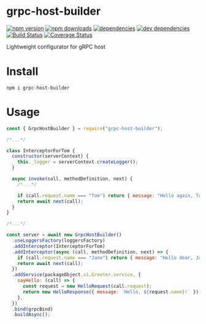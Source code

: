 # grpc-host-builder

[![npm version](https://badge.fury.io/js/grpc-host-builder.svg)](https://www.npmjs.com/package/grpc-host-builder)
[![npm downloads](https://img.shields.io/npm/dt/grpc-host-builder.svg)](https://www.npmjs.com/package/grpc-host-builder)
[![dependencies](https://img.shields.io/david/litichevskiydv/grpc-host-builder.svg)](https://www.npmjs.com/package/grpc-host-builder)
[![dev dependencies](https://img.shields.io/david/dev/litichevskiydv/grpc-host-builder.svg)](https://www.npmjs.com/package/grpc-host-builder)
[![Build Status](https://github.com/litichevskiydv/grpc-host-builder/actions/workflows/ci.yaml/badge.svg?branch=master)](https://github.com/litichevskiydv/grpc-host-builder/actions/workflows/ci.yaml)
[![Coverage Status](https://coveralls.io/repos/github/litichevskiydv/grpc-host-builder/badge.svg?branch=master)](https://coveralls.io/github/litichevskiydv/grpc-host-builder?branch=master)

Lightweight configurator for gRPC host

# Install

`npm i grpc-host-builder`

# Usage

```javascript
const { GrpcHostBuilder } = require("grpc-host-builder");

/*...*/

class InterceptorForTom {
  constructor(serverContext) {
    this._logger = serverContext.createLogger();
  }

  async invoke(call, methodDefinition, next) {
    /*...*/

    if (call.request.name === "Tom") return { message: "Hello again, Tom!" };
    return await next(call);
  }
}

/*...*/

const server = await new GrpcHostBuilder()
  .useLoggersFactory(loggersFactory)
  .addInterceptor(InterceptorForTom)
  .addInterceptor(async (call, methodDefinition, next) => {
    if (call.request.name === "Jane") return { message: "Hello dear, Jane!" };
    return await next(call);
  })
  .addService(packageObject.v1.Greeter.service, {
    sayHello: (call) => {
      const request = new HelloRequest(call.request);
      return new HelloResponse({ message: `Hello, ${request.name}!` });
    },
  })
  .bind(grpcBind)
  .buildAsync();
```
